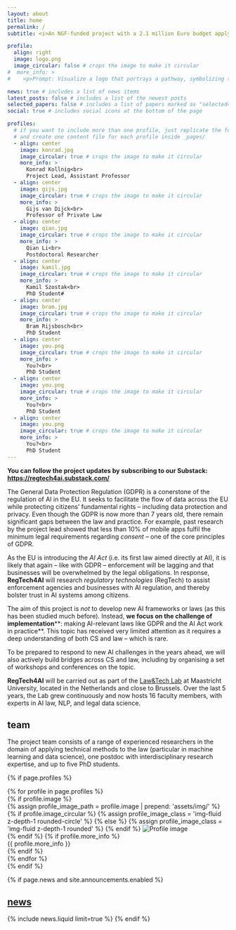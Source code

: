 ```yaml
---
layout: about
title: home
permalink: /
subtitle: <i>An NGF-funded project with a 2.1 million Euro budget applying technical methods to the law with the aim of making the EU's ambitious AI regulation – particularly the GDPR and AI Act – work in practice.</i>

profile:
  align: right
  image: logo.png
  image_circular: false # crops the image to make it circular
#  more_info: >
#    <p>Prompt: Visualize a logo that portrays a pathway, symbolizing the journey from AI innovation to regulatory compliance. This path should start from a stylized AI icon, winding its way through a series of legal symbols (like a document with a seal, a gavel) and leading to a harmonious coexistence symbol represented by a perfectly balanced scale embedded within a digital landscape. Use a color scheme that conveys clarity and optimism, such as light blues and greens.</p>

news: true # includes a list of news items
latest_posts: false # includes a list of the newest posts
selected_papers: false # includes a list of papers marked as "selected={true}"
social: true # includes social icons at the bottom of the page

profiles:
  # if you want to include more than one profile, just replicate the following block
  # and create one content file for each profile inside _pages/
  - align: center
    image: konrad.jpg
    image_circular: true # crops the image to make it circular
    more_info: >
      Konrad Kollnig<br>
      Project Lead, Assistant Professor
  - align: center
    image: gijs.jpg
    image_circular: true # crops the image to make it circular
    more_info: >
      Gijs van Dijck<br>
      Professor of Private Law
  - align: center
    image: qian.jpg
    image_circular: true # crops the image to make it circular
    more_info: >
      Qian Li<br>
      Postdoctoral Researcher
  - align: center
    image: kamil.jpg
    image_circular: true # crops the image to make it circular
    more_info: >
      Kamil Szostak<br>
      PhD Student#
  - align: center
    image: bram.jpg
    image_circular: true # crops the image to make it circular
    more_info: >
      Bram Rijsbosch<br>
      PhD Student
  - align: center
    image: you.png
    image_circular: true # crops the image to make it circular
    more_info: >
      You?<br>
      PhD Student
  - align: center
    image: you.png
    image_circular: true # crops the image to make it circular
    more_info: >
      You?<br>
      PhD Student
  - align: center
    image: you.png
    image_circular: true # crops the image to make it circular
    more_info: >
      You?<br>
      PhD Student
---
```


**You can follow the project updates by subscribing to our Substack: <https://regtech4ai.substack.com/>**

The General Data Protection Regulation (GDPR) is a conerstone of the regulation of AI in the EU. It seeks to facilitate the flow of data across the EU while protecting citizens’ fundamental rights – including data protection and privacy. Even though the GDPR is now more than 7 years old, there remain significant gaps between the law and practice. For example, past research by the project lead showed that less than 10% of mobile apps fulfil the minimum legal requirements regarding *consent* – one of the core principles of GDPR.

As the EU is introducing the *AI Act* (i.e. its first law aimed directly at AI), it is likely that again – like with GDPR – enforcement will be lagging and that businesses will be overwhelmed by the legal obligations. In response, **RegTech4AI** will research *regulatory technologies* (RegTech) to assist enforcement agencies and businesses with AI regulation, and thereby bolster trust in AI systems among citizens.

The aim of this project is *not* to develop new AI frameworks or laws (as this has been studied much before). Instead, **we focus on the challenge of** **implementation****: making AI-relevant laws like GDPR and the AI Act work in practice**. This topic has received very limited attention as it requires a deep understanding of both CS and law – which is rare.

To be prepared to respond to new AI challenges in the years ahead, we will also actively build bridges across CS and law, including by organising a set of workshops and conferences on the topic.

**RegTech4AI** will be carried out as part of the <a href="https://www.maastrichtuniversity.nl/about-um/faculties/law/research/law-and-tech-lab" target="_blank">Law&Tech Lab</a> at Maastricht University, located in the Netherlands and close to Brussels. Over the last 5 years, the Lab grew continuously and now hosts 16 faculty members, with experts in AI law, NLP, and legal data science.

## team

The project team consists of a range of experienced researchers in the domain of applying technical methods to the law (particular in machine learning and data science), one postdoc with interdisciplinary research expertise, and up to five PhD students.

{% if page.profiles %}
  <div class="container">
    <div class="row">
      {% for profile in page.profiles %}
        <div class="col-md-3 mb-4">
          {% if profile.image %}
            <div class="profile-image text-center">
              {% assign profile_image_path = profile.image | prepend: 'assets/img/' %}
              {% if profile.image_circular %}
                {% assign profile_image_class = 'img-fluid z-depth-1 rounded-circle' %}
              {% else %}
                {% assign profile_image_class = 'img-fluid z-depth-1 rounded' %}
              {% endif %}
              <img src="{{ profile_image_path }}" class="{{ profile_image_class }}" alt="Profile image">
            </div>
          {% endif %}
          {% if profile.more_info %}
            <div class="profile-subtitle text-center mt-2">{{ profile.more_info }}</div>
          {% endif %}
        </div>
      {% endfor %}
    </div>
  </div>
{% endif %}

<!-- News -->
{% if page.news and site.announcements.enabled %}
  <h2>
    <a href="{{ '/news/' | relative_url }}" style="color: inherit">news</a>
  </h2>
  {% include news.liquid limit=true %}
{% endif %}
